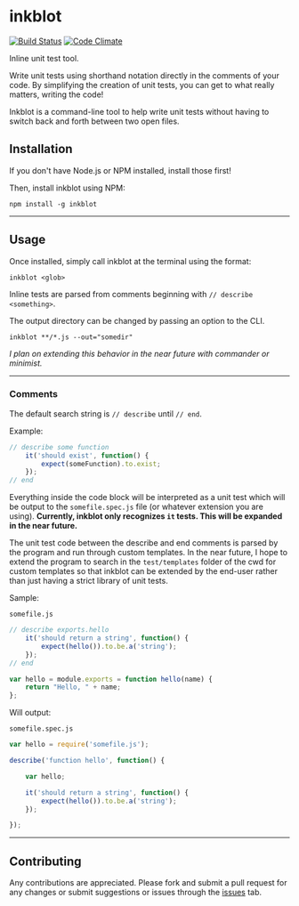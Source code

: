 # inkblot

[![Build Status](https://travis-ci.org/ajthor/inkblot.svg?branch=master)](https://travis-ci.org/ajthor/inkblot) [![Code Climate](https://codeclimate.com/github/ajthor/inkblot.png)](https://codeclimate.com/github/ajthor/inkblot)

Inline unit test tool.

Write unit tests using shorthand notation directly in the comments of your code. By simplifying the creation of unit tests, you can get to what really matters, writing the code!

Inkblot is a command-line tool to help write unit tests without having to switch back and forth between two open files. 

## Installation

If you don't have Node.js or NPM installed, install those first!

Then, install inkblot using NPM:

    npm install -g inkblot

------

## Usage

Once installed, simply call inkblot at the terminal using the format:

    inkblot <glob>

Inline tests are parsed from comments beginning with `// describe <something>`.

The output directory can be changed by passing an option to the CLI.

    inkblot **/*.js --out="somedir"

*I plan on extending this behavior in the near future with commander or minimist.*

------

### Comments

The default search string is `// describe` until `// end`. 

Example:
```javascript
// describe some function
    it('should exist', function() {
        expect(someFunction).to.exist;
    });
// end
```

Everything inside the code block will be interpreted as a unit test which will be output to the `somefile.spec.js` file (or whatever extension you are using). __Currently, inkblot only recognizes `it` tests. This will be expanded in the near future.__

The unit test code between the describe and end comments is parsed by the program and run through custom templates. In the near future, I hope to extend the program to search in the `test/templates` folder of the cwd for custom templates so that inkblot can be extended by the end-user rather than just having a strict library of unit tests.

Sample:

`somefile.js`
```javascript
// describe exports.hello
    it('should return a string', function() {
        expect(hello()).to.be.a('string');
    });
// end

var hello = module.exports = function hello(name) {
	return "Hello, " + name;
};
```
Will output:

`somefile.spec.js`
```javascript
var hello = require('somefile.js');

describe('function hello', function() {

    var hello;

    it('should return a string', function() {
        expect(hello()).to.be.a('string');
    });

});
```

------

## Contributing

Any contributions are appreciated. Please fork and submit a pull request for any changes or submit suggestions or issues through the [issues](https://github.com/ajthor/inkblot/issues) tab.